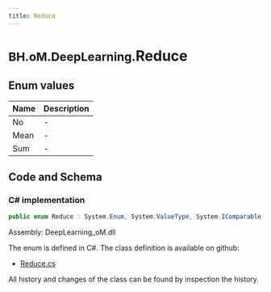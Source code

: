 ```yaml
---
title: Reduce
---
```


# <small>BH.oM.DeepLearning.</small>**Reduce**



## Enum values

| Name            | Description                                                    |
|-----------------|----------------------------------------------------------------|
| No |  -  |
| Mean |  -  |
| Sum |  -  |


## Code and Schema

### C# implementation

``` C# title="C#"
public enum Reduce : System.Enum, System.ValueType, System.IComparable, System.ISpanFormattable, System.IFormattable, System.IConvertible
```

Assembly: DeepLearning_oM.dll

The enum is defined in C#. The class definition is available on github:

- [Reduce.cs](https://github.com/BHoM/BHoM/blob/develop/DeepLearning_oM/Enums\Reduce.cs)

All history and changes of the class can be found by inspection the history.
